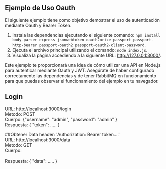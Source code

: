 ## Ejemplo de Uso Oauth
El siguiente ejemplo tiene como objetivo demostrar el uso de autenticación mediante Oauth y Bearer Token.

1. Instala las dependencias ejecutando el siguiente comando: `npm install body-parser express jsonwebtoken oauth2orize passport passport-http-bearer passport-oauth2 passport-oauth2-client-password`.
2. Ejecuta el archivo principal utilizando el comando: `node index.js`.
3. Visualiza la página accediendo a la siguiente URL: http://127.0.0.1:3000/.

Este ejemplo te proporcionará una idea de cómo utilizar una API en Node.js para autenticar mediante Oauth y JWT. Asegúrate de haber configurado correctamente las dependencias y de tener RabbitMQ en funcionamiento para que puedas observar el funcionamiento del ejemplo en tu navegador.

## Login
URL:       http://localhost:3000/login
<br/> Metodo:    POST
<br/> Cuerpo:    {"username": "admin", "password": "admin" }
<br/> Respuesta: { "token": ..... }

##Obtener Data
header:    'Authorization: Bearer  token....' 
<br/> URL:       http://localhost:3000/data
<br/> Metodo:    GET
<br/> Cuerpo:    
<br/> Respuesta: { "data": ..... }